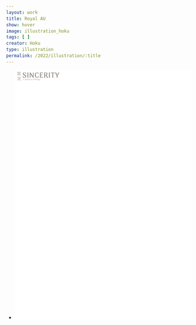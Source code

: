 ```yaml
---
layout: work
title: Royal AU
show: hover
image: illustration_hoku
tags: [ ]
creator: Hoku
type: illustration
permalink: /2022/illustration/:title
---
```

<div class="fullscreen-image-slider">
  <div class="slides" role="region" aria-label="FullScreen Pictures" data-slide>
    <ul class="slide-container">
      <li data-slide=1 class="is-active slide">
        <img class="visual" id="illustration_hoku" src="/assets/images/watermark.png" alt="page1">
      </li>
    </ul>
  </div>
</div>